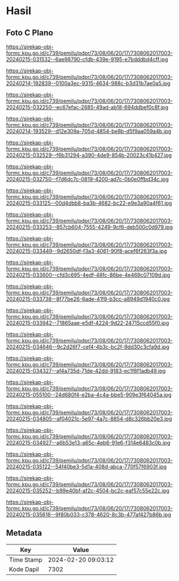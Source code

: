 # Hasil

## Foto C Plano

https://sirekap-obj-formc.kpu.go.id/c739/pemilu/pdpr/73/08/06/20/17/7308062017003-20240215-031532--6ae98790-cfdb-439e-9195-e7bdddbd4cff.jpg

https://sirekap-obj-formc.kpu.go.id/c739/pemilu/pdpr/73/08/06/20/17/7308062017003-20240214-192839--0100a3ec-9315-4634-988c-b3d31b7ae0a5.jpg

https://sirekap-obj-formc.kpu.go.id/c739/pemilu/pdpr/73/08/06/20/17/7308062017003-20240215-032250--ec67efac-2685-49ad-ab18-694ddbef0c8f.jpg

https://sirekap-obj-formc.kpu.go.id/c739/pemilu/pdpr/73/08/06/20/17/7308062017003-20240214-193529--d12e309a-705d-4854-be8b-d5f9aa059a4b.jpg

https://sirekap-obj-formc.kpu.go.id/c739/pemilu/pdpr/73/08/06/20/17/7308062017003-20240215-032529--f6b31294-a390-4de9-854b-20023c41b427.jpg

https://sirekap-obj-formc.kpu.go.id/c739/pemilu/pdpr/73/08/06/20/17/7308062017003-20240215-032750--f7d6dc7c-0819-4200-ad7c-0b0e0ffbd34c.jpg

https://sirekap-obj-formc.kpu.go.id/c739/pemilu/pdpr/73/08/06/20/17/7308062017003-20240215-033125--00d4dbb8-ba3b-4682-bc22-e9e3a90a4f61.jpg

https://sirekap-obj-formc.kpu.go.id/c739/pemilu/pdpr/73/08/06/20/17/7308062017003-20240215-033253--857cb604-7555-4249-9cf6-deb500c0d979.jpg

https://sirekap-obj-formc.kpu.go.id/c739/pemilu/pdpr/73/08/06/20/17/7308062017003-20240215-033449--9d2650df-f3a3-4061-90f8-acef6f263f3a.jpg

https://sirekap-obj-formc.kpu.go.id/c739/pemilu/pdpr/73/08/06/20/17/7308062017003-20240215-033600--cfd3c695-4edf-48fc-86be-4e469c07109d.jpg

https://sirekap-obj-formc.kpu.go.id/c739/pemilu/pdpr/73/08/06/20/17/7308062017003-20240215-033738--8f77be26-6ade-41f9-b3cc-a8949d1940c0.jpg

https://sirekap-obj-formc.kpu.go.id/c739/pemilu/pdpr/73/08/06/20/17/7308062017003-20240215-033942--71865aae-e5df-4224-9d22-24715ccd55f0.jpg

https://sirekap-obj-formc.kpu.go.id/c739/pemilu/pdpr/73/08/06/20/17/7308062017003-20240215-034646--9c2d26f7-cef4-4b3c-bc2f-9dd30c3cfa9d.jpg

https://sirekap-obj-formc.kpu.go.id/c739/pemilu/pdpr/73/08/06/20/17/7308062017003-20240215-034327--af4a735d-71de-42dd-9183-ec1f8f1adb49.jpg

https://sirekap-obj-formc.kpu.go.id/c739/pemilu/pdpr/73/08/06/20/17/7308062017003-20240215-055100--24d680f4-e2ba-4c4a-bbe5-909e3f64045a.jpg

https://sirekap-obj-formc.kpu.go.id/c739/pemilu/pdpr/73/08/06/20/17/7308062017003-20240215-034805--af04021c-5e97-4a7c-8854-d8c326bb20e3.jpg

https://sirekap-obj-formc.kpu.go.id/c739/pemilu/pdpr/73/08/06/20/17/7308062017003-20240215-034927--a6b53e13-a65c-4eb6-91e6-f314e6483c0b.jpg

https://sirekap-obj-formc.kpu.go.id/c739/pemilu/pdpr/73/08/06/20/17/7308062017003-20240215-035122--54f40be3-5d1a-408d-abca-770f57f6903f.jpg

https://sirekap-obj-formc.kpu.go.id/c739/pemilu/pdpr/73/08/06/20/17/7308062017003-20240215-035252--b99e40bf-af2c-4504-bc2c-eaf57c55e22c.jpg

https://sirekap-obj-formc.kpu.go.id/c739/pemilu/pdpr/73/08/06/20/17/7308062017003-20240215-035616--9f80b033-c378-4620-8c3b-477af427b86b.jpg


## Metadata

| Key        | Value               |
| ---------- | ------------------- |
| Time Stamp | 2024-02-20 09:03:12 |
| Kode Dapil | 7302                |



